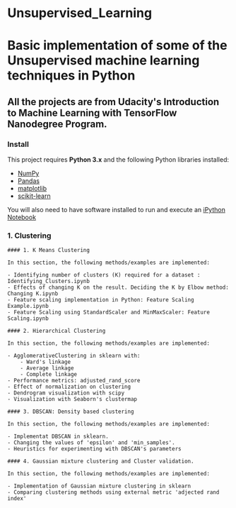 # Unsupervised_Learning
# Basic implementation of some of the Unsupervised machine learning techniques in Python
## All the projects are from Udacity's Introduction to Machine Learning with TensorFlow Nanodegree Program.

### Install

This project requires **Python 3.x** and the following Python libraries installed:

- [NumPy](http://www.numpy.org/)
- [Pandas](http://pandas.pydata.org)
- [matplotlib](http://matplotlib.org/)
- [scikit-learn](http://scikit-learn.org/stable/)

You will also need to have software installed to run and execute an [iPython Notebook](http://ipython.org/notebook.html)

### 1. Clustering

	#### 1. K Means Clustering

	In this section, the following methods/examples are implemented:

	- Identifying number of clusters (K) required for a dataset : Identifying_Clusters.ipynb
	- Effects of changing K on the result. Deciding the K by Elbow method: Changing K.ipynb
	- Feature scaling implementation in Python: Feature Scaling Example.ipynb
	- Feature Scaling using StandardScaler and MinMaxScaler: Feature Scaling.ipynb

	#### 2. Hierarchical Clustering

	In this section, the following methods/examples are implemented:

	- AgglomerativeClustering in sklearn with:
		- Ward's linkage
		- Average linkage
		- Complete linkage
	- Performance metrics: adjusted_rand_score
	- Effect of normalization on clustering
	- Dendrogram visualization with scipy
	- Visualization with Seaborn's clustermap
	
	#### 3. DBSCAN: Density based clustering
	
	In this section, the following methods/examples are implemented:
	
	- Implementat DBSCAN in sklearn.
	- Changing the values of 'epsilon' and 'min_samples'.
	- Heuristics for experimenting with DBSCAN's parameters
	
	#### 4. Gaussian mixture clustering and Cluster validation.
	
	In this section, the following methods/examples are implemented:
	
	- Implementation of Gaussian mixture clustering in sklearn
	- Comparing clustering methods using external metric 'adjected rand index'
